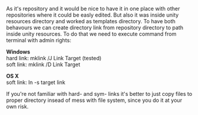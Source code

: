 As it's repository and it would be nice to have it in one place with other repositories where it could be easly edited. 
But also it was inside unity resources directory and worked as templates directory. 
To have both behavours we can create directory link from repository directory to path inside unity resources.
To do that we need to execute command from terminal with admin rights:

**Windows**  
hard link: mklink /J Link Target (tested)  
soft link: mklink /D Link Target  
  
**OS X**  
soft link: ln -s target link  
  
If you're not familiar with hard- and sym- links it's better to just copy files to proper directory insead of mess with file system, since you do it at your own risk.